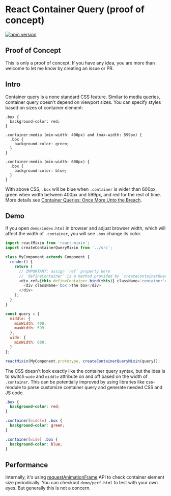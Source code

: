# React Container Query (proof of concept)

[![npm version](https://badge.fury.io/js/react-container-query.svg)](https://badge.fury.io/js/react-container-query)

## Proof of Concept

This is only a proof of concept. If you have any idea, you are more than welcome to let me know by creating an issue or PR.

## Intro

Container query is a none standard CSS feature. Similar to media queries, container query doesn't depend on viewport sizes. You can specify styles based on sizes of container element:

```
.box {
  background-color: red;
}

.container:media (min-width: 400px) and (max-width: 599px) {
  .box {
    background-color: green;
  }
}

.container:media (min-width: 600px) {
  .box {
    background-color: blue;
  }
}
```

With above CSS, `.box` will be blue when `.container` is wider than 600px, green when width between 400px and 599px, and red for the rest of time. More details see [Container Queries: Once More Unto the Breach](http://alistapart.com/article/container-queries-once-more-unto-the-breach).

## Demo

If you open `demo/index.html` in browser and adjust browser width, which will affect the width of `.container`, you will see `.box` change its color.

```js
import reactMixin from 'react-mixin';
import createContainerQueryMixin from '../src';

class MyComponent extends Component {
  render() {
    return (
      // IMPORTANT: assign `ref` property here
      // `defineContainer` is a method provided by `createContainerQueryMixin`
      <div ref={this.defineContainer.bind(this)} className='container'>
        <div className='box'>the box</div>
      </div>
    );
  }
}

const query = {
  middle: {
    minWidth: 400,
    maxWidth: 599
  },
  wide: {
    minWidth: 600,
  }
};

reactMixin(MyComponent.prototype, createContainerQueryMixin(query));
```

The CSS doesn't look exactly like the container query syntax, but the idea is to switch `wide` and `middle` attribute on and off based on the width of `.container`. This can be potentially improved by using libraries like css-module to parse customize container query and generate needed CSS and JS code.

```css
.box {
  background-color: red;
}

.container[middle] .box {
  background-color: green;
}

.container[wide] .box {
  background-color: blue;
}
```

## Performance

Internally, it's using [requestAnimationFrame](https://developer.mozilla.org/en-US/docs/Web/API/window/requestAnimationFrame) API to check container element size periodically. You can checkout `demo/perf.html` to test with your own eyes. But generally this is not a concern.
